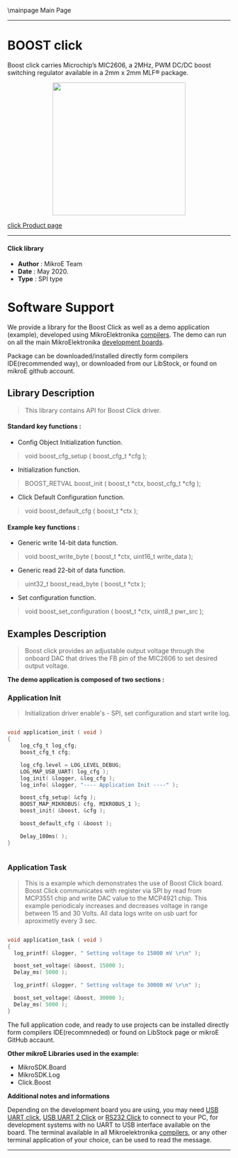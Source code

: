 \mainpage Main Page
 
---
# BOOST click

Boost click carries Microchip’s MIC2606, a 2MHz, PWM DC/DC boost switching regulator available in a 2mm x 2mm MLF® package.

<p align="center">
  <img src="https://download.mikroe.com/images/click_for_ide/boost_click.png" height=300px>
</p>

[click Product page](https://www.mikroe.com/boost-click)

---


#### Click library 

- **Author**        : MikroE Team
- **Date**          : May 2020.
- **Type**          : SPI type


# Software Support

We provide a library for the Boost Click 
as well as a demo application (example), developed using MikroElektronika 
[compilers](https://shop.mikroe.com/compilers). 
The demo can run on all the main MikroElektronika [development boards](https://shop.mikroe.com/development-boards).

Package can be downloaded/installed directly form compilers IDE(recommended way), or downloaded from our LibStock, or found on mikroE github account. 

## Library Description

> This library contains API for Boost Click driver.

#### Standard key functions :

- Config Object Initialization function.
> void boost_cfg_setup ( boost_cfg_t *cfg ); 
 
- Initialization function.
> BOOST_RETVAL boost_init ( boost_t *ctx, boost_cfg_t *cfg );

- Click Default Configuration function.
> void boost_default_cfg ( boost_t *ctx );


#### Example key functions :

- Generic write 14-bit data function.
> void boost_write_byte ( boost_t *ctx, uint16_t write_data );
 
- Generic read 22-bit of data function.
> uint32_t boost_read_byte ( boost_t *ctx );

- Set configuration function.
> void boost_set_configuration ( boost_t *ctx, uint8_t pwr_src );

## Examples Description

> Boost click provides an adjustable output voltage through the onboard DAC that drives the FB pin of the MIC2606 to set desired output voltage.

**The demo application is composed of two sections :**

### Application Init 

> Initialization driver enable's - SPI, set configuration and start write log. 

```c

void application_init ( void )
{
    log_cfg_t log_cfg;
    boost_cfg_t cfg;

    log_cfg.level = LOG_LEVEL_DEBUG;
    LOG_MAP_USB_UART( log_cfg );
    log_init( &logger, &log_cfg );
    log_info( &logger, "---- Application Init ----" );

    boost_cfg_setup( &cfg );
    BOOST_MAP_MIKROBUS( cfg, MIKROBUS_1 );
    boost_init( &boost, &cfg );

    boost_default_cfg ( &boost );

    Delay_100ms( );
}
  
```

### Application Task

> This is a example which demonstrates the use of Boost Click board.
  Boost Click communicates with register via SPI by read from MCP3551 chip and write DAC value to the MCP4921 chip.
  This example periodicaly increases and decreases voltage in range between 15 and 30 Volts.
  All data logs write on usb uart for aproximetly every 3 sec. 

```c

void application_task ( void )
{
  log_printf( &logger, " Setting voltage to 15000 mV \r\n" );

  boost_set_voltage( &boost, 15000 );
  Delay_ms( 5000 );

  log_printf( &logger, " Setting voltage to 30000 mV \r\n" );

  boost_set_voltage( &boost, 30000 );
  Delay_ms( 5000 );
}  

```

The full application code, and ready to use projects can be  installed directly form compilers IDE(recommneded) or found on LibStock page or mikroE GitHub accaunt.

**Other mikroE Libraries used in the example:** 

- MikroSDK.Board
- MikroSDK.Log
- Click.Boost

**Additional notes and informations**

Depending on the development board you are using, you may need 
[USB UART click](https://shop.mikroe.com/usb-uart-click), 
[USB UART 2 Click](https://shop.mikroe.com/usb-uart-2-click) or 
[RS232 Click](https://shop.mikroe.com/rs232-click) to connect to your PC, for 
development systems with no UART to USB interface available on the board. The 
terminal available in all Mikroelektronika 
[compilers](https://shop.mikroe.com/compilers), or any other terminal application 
of your choice, can be used to read the message.



---
